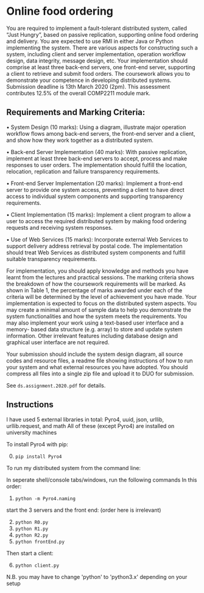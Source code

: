 # Online food ordering

You are required to implement a fault-tolerant distributed system, called “Just Hungry”, based on passive replication, supporting online food ordering and delivery. You are expected to use RMI in either Java or Python implementing the system. There are various aspects for constructing such a system, including client and server implementation, operation workflow design, data integrity, message design, etc. Your implementation should comprise at least three back-end servers, one front-end server, supporting a client to retrieve and submit food orders. The coursework allows you to demonstrate your competence in developing distributed systems. Submission deadline is 13th March 2020 (2pm). This assessment contributes 12.5% of the overall COMP2211 module mark.

## Requirements and Marking Criteria:

• System Design (10 marks): Using a diagram, illustrate major operation workflow flows among back-end servers, the front-end server and a client, and show how they work together as a distributed system.

• Back-end Server Implementation (40 marks): With passive replication, implement at least three back-end servers to accept, process and make responses to user orders. The implementation should fulfill the location, relocation, replication and failure transparency requirements.

• Front-end Server Implementation (20 marks): Implement a front-end server to provide one system access, preventing a client to have direct access to individual system components and supporting transparency requirements.

• Client Implementation (15 marks): Implement a client program to allow a user to access the required distributed system by making food ordering requests and receiving system responses.

• Use of Web Services (15 marks): Incorporate external Web Services to support delivery address retrieval by postal code. The implementation should treat Web Services as distributed system components and fulfill suitable transparency requirements.


For implementation, you should apply knowledge and methods you have learnt from the lectures and practical sessions. The marking criteria shows the breakdown of how the coursework requirements will be marked. As shown in Table 1, the percentage of marks awarded under each of the criteria will be determined by the level of achievement you have made. Your implementation is expected to focus on the distributed system aspects. You may create a minimal amount of sample data to help you demonstrate the system functionalities and how the system meets the requirements. You may also implement your work using a text-based user interface and a memory- based data structure (e.g. array) to store and update system information. Other irrelevant features including database design and graphical user interface are not required.


Your submission should include the system design diagram, all source codes and resource files, a readme file showing instructions of how to run your system and what external resources you have adopted. You should compress all files into a single zip file and upload it to DUO for submission.

See `ds.assignment.2020.pdf` for details.

## Instructions

I have used 5 external libraries in total:
Pyro4, uuid, json, urllib, urllib.request, and math
All of these (except Pyro4) are installed on university machines

To install Pyro4 with pip:

0. `pip install Pyro4`

To run my distributed system from the command line:

In seperate shell/console tabs/windows, run the following commands
In this order:

1. `python -m Pyro4.naming`

start the 3 servers and the front end: (order here is irrelevant)

2. `python R0.py`<br>
3. `python R1.py`<br>
4. `python R2.py`<br>
5. `python frontEnd.py`<br>

Then start a client:

6. `python client.py`

N.B. you may have to change 'python' to 'python3.x' depending on your setup
